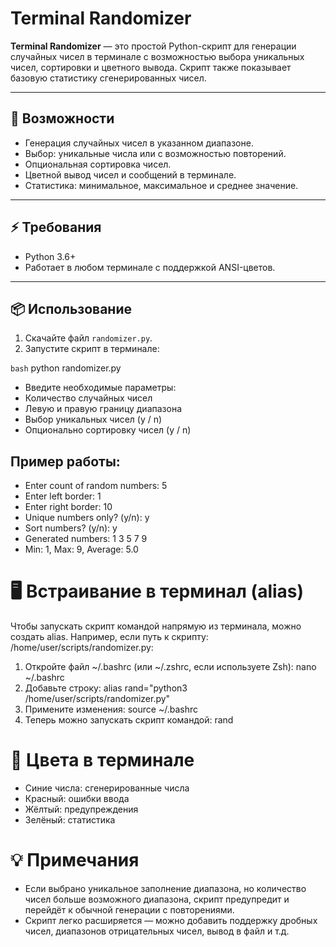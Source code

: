 # Terminal Randomizer

**Terminal Randomizer** — это простой Python-скрипт для генерации случайных чисел в терминале с возможностью выбора уникальных чисел, сортировки и цветного вывода. Скрипт также показывает базовую статистику сгенерированных чисел.

---

## 🚀 Возможности

- Генерация случайных чисел в указанном диапазоне.
- Выбор: уникальные числа или с возможностью повторений.
- Опциональная сортировка чисел.
- Цветной вывод чисел и сообщений в терминале.
- Статистика: минимальное, максимальное и среднее значение.

---

## ⚡ Требования

- Python 3.6+  
- Работает в любом терминале с поддержкой ANSI-цветов.

---

## 📦 Использование

1. Скачайте файл `randomizer.py`.
2. Запустите скрипт в терминале:

```bash```
python randomizer.py

- Введите необходимые параметры:
- Количество случайных чисел
- Левую и правую границу диапазона
- Выбор уникальных чисел (y / n)
- Опционально сортировку чисел (y / n)

## Пример работы:
- Enter count of random numbers: 5
- Enter left border: 1
- Enter right border: 10
- Unique numbers only? (y/n): y
- Sort numbers? (y/n): y
- Generated numbers: 1 3 5 7 9
- Min: 1, Max: 9, Average: 5.0

# 🖥️ Встраивание в терминал (alias)
Чтобы запускать скрипт командой напрямую из терминала, можно создать alias.
Например, если путь к скрипту: /home/user/scripts/randomizer.py:

1. Откройте файл ~/.bashrc (или ~/.zshrc, если используете Zsh):
nano ~/.bashrc
2. Добавьте строку:
alias rand="python3 /home/user/scripts/randomizer.py"
3. Примените изменения:
source ~/.bashrc
4. Теперь можно запускать скрипт командой:
rand

# 🎨 Цвета в терминале

- Синие числа: сгенерированные числа
- Красный: ошибки ввода
- Жёлтый: предупреждения
- Зелёный: статистика

# 💡 Примечания

- Если выбрано уникальное заполнение диапазона, но количество чисел больше возможного диапазона, скрипт предупредит и перейдёт к обычной генерации с повторениями.
- Скрипт легко расширяется — можно добавить поддержку дробных чисел, диапазонов отрицательных чисел, вывод в файл и т.д.
